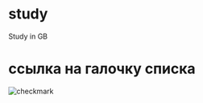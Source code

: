 # study
Study in GB

# ссылка на галочку списка
![checkmark](https://user-images.githubusercontent.com/64165454/80292336-be716700-875e-11ea-941b-585dfba995ca.png)
